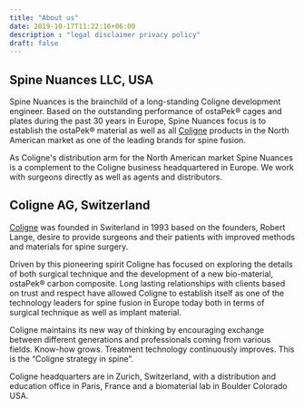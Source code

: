 ```yaml
---
title: "About us"
date: 2019-10-17T11:22:16+06:00
description : "legal disclaimer privacy policy"
draft: false
---
```


## Spine Nuances LLC, USA

Spine Nuances is the brainchild of a long-standing Coligne development engineer. Based on the outstanding performance of ostaPek® cages and plates during the past 30 years in Europe, 
Spine Nuances focus is to establish the ostaPek® material as well as all [Coligne](http://www.coligne.com/international/home.html) products in the North American market as one of the leading brands 
for spine fusion. 

As Coligne's distribution arm for the North American market Spine Nuances is a complement to the Coligne business headquartered in Europe. 
We work with surgeons directly as well as agents and distributors. 

## Coligne AG, Switzerland

[Coligne](http://www.coligne.com/international/home.html) was founded in Switerland in 1993 based on the founders, Robert Lange, desire to provide surgeons and their patients with improved methods and materials for spine surgery. 

Driven by this pioneering spirit Coligne has focused on exploring the details of both surgical technique and the development of a new bio-material, ostaPek® carbon composite. 
Long lasting relationships with clients based on trust and respect have allowed Coligne to establish itself as one of the technology leaders for 
spine fusion in Europe today both in terms of surgical technique as well as implant material. 

<!-- [Coligne](http://www.coligne.com/international/home.html) maintains its new way of thinking and strategy that biomaterials are required to build higher performance implant systems for more complete surgery, yet with less trauma to the patient. 
Working closely with the spine community and introducing broad expertise into a functioning group, Coligne spine implant systems continue to be made simpler to employ, yet more effective in treatment.  -->
Coligne maintains its new way of thinking by encouraging exchange between different generations and professionals coming from various fields.
Know-how grows. Treatment technology continuously improves. This is the “Coligne strategy in spine”.

Coligne headquarters are in Zurich, Switzerland, with a distribution and education office in Paris, France and a biomaterial lab in Boulder Colorado USA.